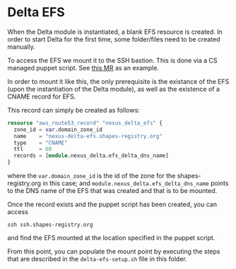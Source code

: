 # Delta EFS

When the Delta module is instantiated, a blank EFS resource is created. In order to start Delta for the first time, some folder/files need to be created manually.

To access the EFS we mount it to the SSH bastion. This is done via a CS managed puppet script. See [this MR](https://bbpgitlab.epfl.ch/cs/cloud/aws/puppet-bolt-configuration/-/merge_requests/38) as an example.

In order to mount it like this, the only prerequisite is the existance of the EFS (upon the instantiation of the Delta module), as well as the existence of a CNAME record for EFS.

This record can simply be created as follows:

```terraform
resource "aws_route53_record" "nexus_delta_efs" {
  zone_id = var.domain_zone_id
  name    = "nexus-delta-efs.shapes-registry.org"
  type    = "CNAME"
  ttl     = 60
  records = [module.nexus_delta.efs_delta_dns_name]
}
```

where the `var.domain_zone_id` is the id of the zone for the shapes-registry.org in this case; and `module.nexus_delta.efs_delta_dns_name` points to the DNS name of the EFS that was created and that is to be mounted.

Once the record exists and the puppet script has been created, you can access

```shell
ssh ssh.shapes-registry.org
```

and find the EFS mounted at the location specified in the puppet script.

From this point, you can populate the mount point by executing the steps that are described in the `delta-efs-setup.sh` file in this folder.